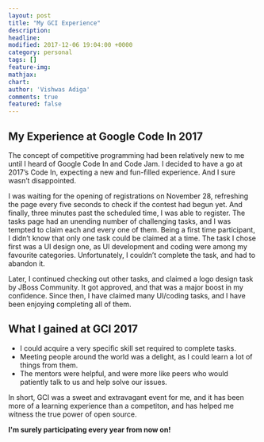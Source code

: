 ```yaml
---
layout: post
title: "My GCI Experience"
description: 
headline: 
modified: 2017-12-06 19:04:00 +0000
category: personal
tags: []
feature-img: 
mathjax: 
chart: 
author: 'Vishwas Adiga'
comments: true
featured: false
---
```


## My Experience at Google Code In 2017

The concept of competitive programming had been relatively new to me until I heard of Google Code In and Code Jam. I decided to have a go at 2017’s Code In, expecting a new and fun-filled experience. And I sure wasn’t disappointed.

I was waiting for the opening of registrations on November 28, refreshing the page every five seconds to check if the contest had begun yet. And finally, three minutes past the scheduled time, I was able to register. The tasks page had an unending number of challenging tasks, and I was tempted to claim each and every one of them. Being a first time participant, I didn’t know that only one task could be claimed at a time. The task I chose first was a UI design one, as UI development and coding were among my favourite categories. Unfortunately, I couldn’t complete the task, and had to abandon it.

Later, I continued checking out other tasks, and claimed a logo design task by JBoss Community. It got approved, and that was a major boost in my confidence. Since then, I have claimed many UI/coding tasks, and I have been enjoying completing all of them.

## What I gained at GCI 2017
*	I could acquire a very specific skill set required to complete tasks.
*	Meeting people around the world was a delight, as I could learn a lot of things from them.
*	The mentors were helpful, and were more like peers who would patiently talk to us and help solve our issues.

In short, GCI was a sweet and extravagant event for me, and it has been more of a learning experience than a competiton, and has helped me witness the true power of open source.

**I'm surely participating every year from now on!**
